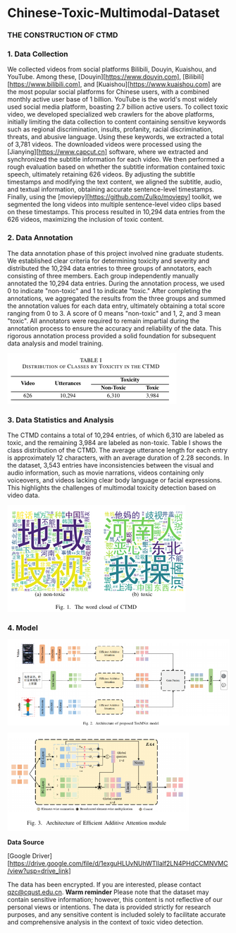 # Chinese-Toxic-Multimodal-Dataset
### THE CONSTRUCTION OF CTMD

### 1. Data Collection

We collected videos from social platforms Bilibili, Douyin, Kuaishou, and YouTube. Among these, [Douyin][https://www.douyin.com], [Bilibili][https://www.bilibili.com], and [Kuaishou][https://www.kuaishou.com] are the most popular social platforms for Chinese users, with a combined monthly active user base of 1 billion. YouTube is the world's most widely used social media platform, boasting 2.7 billion active users. To collect toxic video, we developed specialized web crawlers for the above platforms, initially limiting the data collection to content containing sensitive keywords such as regional discrimination, insults, profanity, racial discrimination, threats, and abusive language. Using these keywords, we extracted a total of 3,781 videos. The downloaded videos were processed using the [Jianying][https://www.capcut.cn] software, where we extracted and synchronized the subtitle information for each video. We then performed a rough evaluation based on whether the subtitle information contained toxic speech, ultimately retaining 626 videos. By adjusting the subtitle timestamps and modifying the text content, we aligned the subtitle, audio, and textual information, obtaining accurate sentence-level timestamps. Finally, using the [moviepy][https://github.com/Zulko/moviepy]  toolkit, we segmented the long videos into multiple sentence-level video clips based on these timestamps. This process resulted in 10,294 data entries from the 626 videos, maximizing the inclusion of toxic content.

### 2. Data Annotation

The data annotation phase of this project involved nine graduate students. We established clear criteria for determining toxicity and severity and distributed the 10,294 data entries to three groups of annotators, each consisting of three members. Each group independently manually annotated the 10,294 data entries. During the annotation process, we used 0 to indicate "non-toxic" and 1 to indicate "toxic." After completing the annotations, we aggregated the results from the three groups and summed the annotation values for each data entry, ultimately obtaining a total score ranging from 0 to 3. A score of 0 means "non-toxic" and 1, 2, and 3 mean "toxic". All annotators were required to remain impartial during the annotation process to ensure the accuracy and reliability of the data. This rigorous annotation process provided a solid foundation for subsequent data analysis and model training.

![image-20240828231949341](CTMD/fig/fig1.png)

### 3. Data Statistics and Analysis

The CTMD contains a total of 10,294 entries, of which 6,310 are labeled as toxic, and the remaining 3,984 are labeled as non-toxic. Table I shows the class distribution of the CTMD. The average utterance length for each entry is approximately 12 characters, with an average duration of 2.28 seconds. In the dataset, 3,543 entries have inconsistencies between the visual and audio information, such as movie narrations, videos containing only voiceovers, and videos lacking clear body language or facial expressions. This highlights the challenges of multimodal toxicity detection based on video data.

![image-20240828232221119](CTMD/fig/fig2.png)

### 4. Model

![image-20240828232323506](CTMD/fig/ToxMNet.png)

![image-20240828232340136](CTMD/fig/EEA.png)

**Data Source**

[Google Driver][https://drive.google.com/file/d/1exguHLUvNUhWTllalf2LN4PHdCCMNVMC/view?usp=drive_link]

The data has been encrypted. If you are interested, please contact qzc@cqust.edu.cn. 
**Warm reminder**
Please note that the dataset may contain sensitive information; however, this content is not reflective of our personal views or intentions. The data is provided strictly for research purposes, and any sensitive content is included solely to facilitate accurate and comprehensive analysis in the context of toxic video detection.


